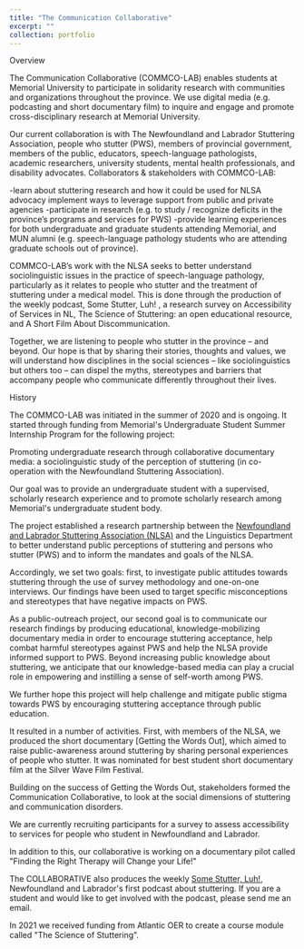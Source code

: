 ```yaml
---
title: "The Communication Collaborative"
excerpt: ""
collection: portfolio
---
```

Overview

The Communication Collaborative (COMMCO-LAB) enables students at Memorial University to participate in solidarity research with communities and organizations throughout the province. We use digital media (e.g. podcasting and short documentary film) to inquire and engage and promote cross-disciplinary research at Memorial University.

Our current collaboration is with The Newfoundland and Labrador Stuttering Association, people who stutter (PWS), members of provincial government, members of the public, educators, speech-language pathologists, academic researchers, university students, mental health professionals, and disability advocates. Collaborators & stakeholders with COMMCO-LAB:

-learn about stuttering research and how it could be used for NLSA advocacy
implement ways to leverage support from public and private agencies
-participate in research (e.g. to study / recognize deficits in the province’s programs and services for PWS)
-provide learning experiences for both undergraduate and graduate students attending Memorial, and MUN alumni (e.g. speech-language pathology students who are attending graduate schools out of province).

COMMCO-LAB’s work with the NLSA seeks to better understand sociolinguistic issues in the practice of speech-language pathology, particularly as it relates to people who stutter and the treatment of stuttering under a medical model. This is done through the production of the weekly podcast, Some Stutter, Luh! , a research survey on Accessibility of Services in NL, The Science of Stuttering: an open educational resource, and A Short Film About Discommunication.

Together, we are listening to people who stutter in the province – and beyond. Our hope is that by sharing their stories, thoughts and values, we will understand how disciplines in the social sciences – like sociolinguistics but others too – can dispel the myths, stereotypes and barriers that accompany people who communicate differently throughout their lives.

History

The COMMCO-LAB was initiated in the summer of 2020 and is ongoing. It started through funding from Memorial's Undergraduate Student Summer Internship Program for the following project:

Promoting undergraduate research through collaborative documentary media: a sociolinguistic study of the perception of stuttering (in co-operation with the Newfoundland Stuttering Association).

Our goal was to provide an undergraduate student with a supervised, scholarly research experience and to promote scholarly research among Memorial's undergraduate student body.

The project established a research partnership between the [Newfoundland and Labrador Stuttering Association (NLSA)](https://www.nlstuttering.org) and the Linguistics Department to better understand public perceptions of stuttering and persons who stutter (PWS) and to inform the mandates and goals of the NLSA.

Accordingly, we set two goals: first, to investigate public attitudes towards stuttering through the use of survey methodology and one-on-one interviews. Our findings have been used to target specific misconceptions and stereotypes that have negative impacts on PWS.

As a public-outreach project, our second goal is to communicate our research findings by producing educational, knowledge-mobilizing documentary media in order to encourage stuttering acceptance, help combat harmful stereotypes against PWS and help the NLSA provide informed support to PWS. Beyond increasing public knowledge about stuttering, we anticipate that our knowledge-based media can play a crucial role in empowering and instilling a sense of self-worth among PWS.

We further hope this project will help challenge and mitigate public stigma towards PWS by encouraging stuttering acceptance through public education.

It resulted in a number of activities. First, with members of the NLSA, we produced the short documentary [Getting the Words Out], which aimed to raise public-awareness around stuttering by sharing personal experiences of people who stutter. It was nominated for best student short documentary film at the Silver Wave Film Festival.

Building on the success of Getting the Words Out, stakeholders formed the Communication Collaborative, to look at the social dimensions of stuttering and communication disorders.

We are currently recruiting participants for a survey to assess accessibility to services for people who student in Newfoundland and Labrador.

In addition to this, our collaborative is working on a documentary pilot called "Finding the Right Therapy will Change your Life!"

The COLLABORATIVE also produces the weekly [Some Stutter, Luh!](https://somestutterluh.ca), Newfoundland and Labrador's first podcast about stuttering. If you are a student and would like to get involved with the podcast, please send me an email.

In 2021 we received funding from Atlantic OER to create a course module called "The Science of Stuttering".
